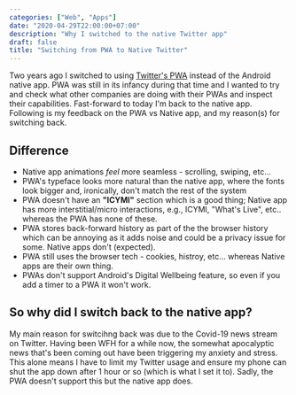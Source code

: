 ```yaml
---
categories: ["Web", "Apps"]
date: "2020-04-29T22:00:00+07:00"
description: "Why I switched to the native Twitter app"
draft: false
title: "Switching from PWA to Native Twitter"
---
```


Two years ago I switched to using [Twitter's PWA](https://m.twitter.com) instead of the Android native app. PWA was still in its infancy during that time and I wanted to try and check what other companies are doing with their PWAs and inspect their capabilities. Fast-forward to today I'm back to the native app. Following is my feedback on the PWA vs Native app, and my reason(s) for switching back.

## Difference

* Native app animations _feel_ more seamless - scrolling, swiping, etc...
* PWA's typeface looks more natural than the native app, where the fonts look bigger and, ironically, don't match the rest of the system
* PWA doesn't have an **"ICYMI"** section which is a good thing; Native app has more interstitial/micro interactions, e.g., ICYMI, "What's Live", etc.. whereas the PWA has none of these.
* PWA stores back-forward history as part of the the browser history which can be annoying as it adds noise and could be a privacy issue for some. Native apps don't (expected).
* PWA still uses the browser tech - cookies, histroy, etc... whereas Native apps are their own thing.
* PWAs don't support Android's Digital Wellbeing feature, so even if you add a timer to a PWA it won't work.

## So why did I switch back to the native app?

My main reason for switcihng back was due to the Covid-19 news stream on Twitter. Having been WFH for a while now, the somewhat apocalyptic news that's been coming out have been triggering my anxiety and stress. This alone means I have to limit my Twitter usage and ensure my phone can shut the app down after 1 hour or so (which is what I set it to). Sadly, the PWA doesn't support this but the native app does.
